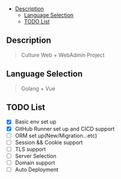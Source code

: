 - [Description](#description)
  - [Language Selection](#language-selection)
  - [TODO List](#todo-list)

## Description
> Culture Web + WebAdmin Project

## Language Selection
> Golang + Vue 

## TODO List
- [x] Basic env set up
- [x] GitHub Runner set up and CICD support
- [ ] ORM set up(New/Migration...etc)
- [ ] Session && Cookie support
- [ ] TLS support
- [ ] Server Selection
- [ ] Domain support
- [ ] Auto Deployment
